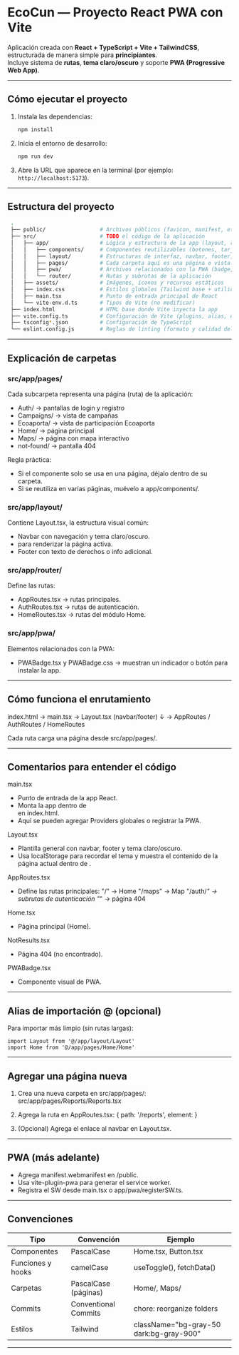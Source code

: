 #  EcoCun — Proyecto React PWA con Vite

Aplicación creada con **React + TypeScript + Vite + TailwindCSS**, estructurada de manera simple para **principiantes**.  
Incluye sistema de **rutas**, **tema claro/oscuro** y soporte **PWA (Progressive Web App)**.

---

## Cómo ejecutar el proyecto

1. Instala las dependencias:
   ```bash
   npm install
   ```

2. Inicia el entorno de desarrollo:
   ```bash
   npm run dev
   ```

3. Abre la URL que aparece en la terminal (por ejemplo: `http://localhost:5173`).

---

## Estructura del proyecto
   ```bash
    .
    ├── public/                 # Archivos públicos (favicon, manifest, etc.)
    ├── src/                    # TODO el código de la aplicación
    │   ├── app/                # Lógica y estructura de la app (layout, router, páginas, etc.)
    │   │   ├── components/     # Componentes reutilizables (botones, tarjetas, etc.)
    │   │   ├── layout/         # Estructuras de interfaz, navbar, footer, etc.
    │   │   ├── pages/          # Cada carpeta aquí es una página o vista de la app
    │   │   ├── pwa/            # Archivos relacionados con la PWA (badge, estilos, registro)
    │   │   └── router/         # Rutas y subrutas de la aplicación
    │   ├── assets/             # Imágenes, íconos y recursos estáticos
    │   ├── index.css           # Estilos globales (Tailwind base + utilidades)
    │   ├── main.tsx            # Punto de entrada principal de React
    │   └── vite-env.d.ts       # Tipos de Vite (no modificar)
    ├── index.html              # HTML base donde Vite inyecta la app
    ├── vite.config.ts          # Configuración de Vite (plugins, alias, etc.)
    ├── tsconfig*.json          # Configuración de TypeScript
    └── eslint.config.js        # Reglas de linting (formato y calidad del código)
   ```
---

##  Explicación de carpetas

### src/app/pages/
Cada subcarpeta representa una página (ruta) de la aplicación:
- Auth/ → pantallas de login y registro
- Campaigns/ → vista de campañas
- Ecoaporta/ → vista de participación Ecoaporta
- Home/ → página principal
- Maps/ → página con mapa interactivo
- not-found/ → pantalla 404

 Regla práctica:
- Si el componente solo se usa en una página, déjalo dentro de su carpeta.
- Si se reutiliza en varias páginas, muévelo a app/components/.

### src/app/layout/
Contiene Layout.tsx, la estructura visual común:
- Navbar con navegación y tema claro/oscuro.
- <Outlet /> para renderizar la página activa.
- Footer con texto de derechos o info adicional.

### src/app/router/
Define las rutas:
- AppRoutes.tsx → rutas principales.
- AuthRoutes.tsx → rutas de autenticación.
- HomeRoutes.tsx → rutas del módulo Home.


### src/app/pwa/
Elementos relacionados con la PWA:
- PWABadge.tsx y PWABadge.css → muestran un indicador o botón para instalar la app.

---

##  Cómo funciona el enrutamiento

index.html → main.tsx → Layout.tsx (navbar/footer)
                               ↓
                             <Outlet /> → AppRoutes / AuthRoutes / HomeRoutes

Cada ruta carga una página desde src/app/pages/.

---

## Comentarios para entender el código

main.tsx
- Punto de entrada de la app React.
- Monta la app dentro de <div id="root"> en index.html.
- Aquí se pueden agregar Providers globales o registrar la PWA.

Layout.tsx
- Plantilla general con navbar, footer y tema claro/oscuro.
- Usa localStorage para recordar el tema y muestra el contenido de la página actual dentro de <Outlet />.

AppRoutes.tsx
- Define las rutas principales:
  "/" → Home
  "/maps" → Map
  "/auth/*" → subrutas de autenticación
  "*" → página 404

Home.tsx
- Página principal (Home).

NotResults.tsx
- Página 404 (no encontrado).

PWABadge.tsx
- Componente visual de PWA.

---

##  Alias de importación @ (opcional)

Para importar más limpio (sin rutas largas):

```
import Layout from '@/app/layout/Layout'
import Home from '@/app/pages/Home/Home'
```

---

## Agregar una página nueva

1. Crea una nueva carpeta en src/app/pages/:
   src/app/pages/Reports/Reports.tsx

2. Agrega la ruta en AppRoutes.tsx:
   { path: '/reports', element: <Reports /> }

3. (Opcional) Agrega el enlace al navbar en Layout.tsx.

---

##  PWA (más adelante)

- Agrega manifest.webmanifest en /public.
- Usa vite-plugin-pwa para generar el service worker.
- Registra el SW desde main.tsx o app/pwa/registerSW.ts.

---

##  Convenciones

| Tipo | Convención | Ejemplo |
|------|-------------|----------|
| Componentes | PascalCase | Home.tsx, Button.tsx |
| Funciones y hooks | camelCase | useToggle(), fetchData() |
| Carpetas | PascalCase (páginas) | Home/, Maps/ |
| Commits | Conventional Commits | chore: reorganize folders |
| Estilos | Tailwind | className="bg-gray-50 dark:bg-gray-900" |

---
